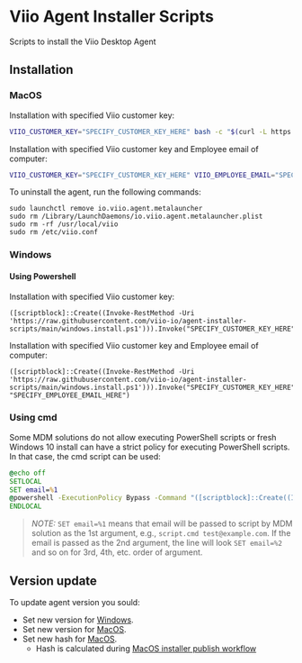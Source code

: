 # Viio Agent Installer Scripts

Scripts to install the Viio Desktop Agent


## Installation

### MacOS

Installation with specified Viio customer key:

```sh
VIIO_CUSTOMER_KEY="SPECIFY_CUSTOMER_KEY_HERE" bash -c "$(curl -L https://raw.githubusercontent.com/viio-io/agent-installer-scripts/main/macos.install.sh)"
```

Installation with specified Viio customer key and Employee email of computer:

```sh
VIIO_CUSTOMER_KEY="SPECIFY_CUSTOMER_KEY_HERE" VIIO_EMPLOYEE_EMAIL="SPECIFY_EMPLOYEE_EMAIL_HERE" bash -c "$(curl -L https://raw.githubusercontent.com/viio-io/agent-installer-scripts/main/macos.install.sh)"
```

To uninstall the agent, run the following commands:

```shell
sudo launchctl remove io.viio.agent.metalauncher
sudo rm /Library/LaunchDaemons/io.viio.agent.metalauncher.plist
sudo rm -rf /usr/local/viio
sudo rm /etc/viio.conf
```

### Windows

#### Using Powershell

Installation with specified Viio customer key:

```powerhsell
([scriptblock]::Create((Invoke-RestMethod -Uri 'https://raw.githubusercontent.com/viio-io/agent-installer-scripts/main/windows.install.ps1'))).Invoke("SPECIFY_CUSTOMER_KEY_HERE")
```

Installation with specified Viio customer key and Employee email of computer:

```powerhsell
([scriptblock]::Create((Invoke-RestMethod -Uri 'https://raw.githubusercontent.com/viio-io/agent-installer-scripts/main/windows.install.ps1'))).Invoke("SPECIFY_CUSTOMER_KEY_HERE", "SPECIFY_EMPLOYEE_EMAIL_HERE")
```

### Using cmd

Some MDM solutions do not allow executing PowerShell scripts or fresh Windows 10 install can have a strict policy for executing PowerShell scripts.
In that case, the cmd script can be used:

```cmd
@echo off
SETLOCAL
SET email=%1
@powershell -ExecutionPolicy Bypass -Command "([scriptblock]::Create((Invoke-RestMethod -Uri 'https://raw.githubusercontent.com/viio-io/agent-installer-scripts/main/windows.install.ps1')).Invoke('SPECIFY_CUSTOMER_KEY_HERE', '%email%'))"
ENDLOCAL
```

> *NOTE:* `SET email=%1` means that email will be passed to script by MDM solution as the 1st argument, e.g., `script.cmd test@example.com`. If the email is passed as the 2nd argument, the line will look `SET email=%2` and so on for 3rd, 4th, etc. order of argument.


## Version update

To update agent version you sould:
* Set new version for [Windows](https://github.com/viio-io/agent-installer-scripts/blob/main/windows.install.ps1#L11).
* Set new version for [MacOS](https://github.com/viio-io/agent-installer-scripts/blob/main/macos.install.sh#L8).
* Set new hash for [MacOS](https://github.com/viio-io/agent-installer-scripts/blob/main/macos.install.sh#L10).
	* Hash is calculated during [MacOS installer publish workflow](https://github.com/viio-io/desktop-agent/actions/workflows/publish-macos-installer.yml)